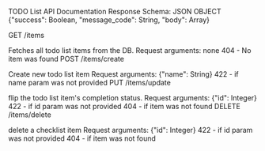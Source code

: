 TODO List API Documentation 
Response Schema: JSON OBJECT {"success": Boolean, "message_code": String, "body": Array}

GET /items

Fetches all todo list items from the DB.
Request arguments: none
404 - No item was found
POST /items/create

Create new todo list item
Request arguments: {"name": String}
422 - if name param was not provided
PUT /items/update

flip the todo list item's completion status.
Request arguments: {"id": Integer}
422 - if id param was not provided
404 - if item was not found
DELETE /items/delete

delete a checklist item
Request arguments: {"id": Integer}
422 - if id param was not provided
404 - if item was not found
